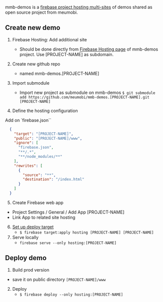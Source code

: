 mmb-demos is a [firebase project hosting multi-sites](https://firebase.google.com/docs/hosting/multisites) of demos shared as open source project from meumobi.

## Create new demo

1. Firebase Hosting: Add additional site
    -  Should be done directly from [Firebase Hosting page](https://console.firebase.google.com/u/0/project/meu-starter/hosting/main) of mmb-demos project. Use [PROJECT-NAME] as subdomain.
2. Create new github repo
    - named mmb-demos.[PROJECT-NAME]
3. Import submodule
    - Import new project as submodule on mmb-demos `$ git submodule add https://github.com/meumobi/mmb-demos.[PROJECT-NAME].git [PROJECT-NAME]`

4. Define the hosting configuration

Add on `firebase.json``

```json
  {
    "target": "[PROJECT-NAME]",
    "public": "[PROJECT-NAME]/www",
    "ignore": [
      "firebase.json",
      "**/.*",
      "**/node_modules/**"
    ],
    "rewrites": [
      {
        "source": "**",
        "destination": "/index.html"
      }
    ]
  }
```
5. Create Firebase web app
  - Project Settings / General / Add App [PROJECT-NAME]
  - Link App to related site hosting
6. [Set up deploy target](https://firebase.google.com/docs/hosting/multisites#set_up_deploy_targets)
   - `$ firebase target:apply hosting [PROJECT-NAME] [PROJECT-NAME]`
7. Serve locally
    - `firebase serve --only hosting:[PROJECT-NAME]`

## Deploy demo

1. Build prod version
  - save it on public directory `[PROJECT-NAME]/www`
2. Deploy
    - `$ firebase deploy --only hosting:[PROJECT-NAME]`
  